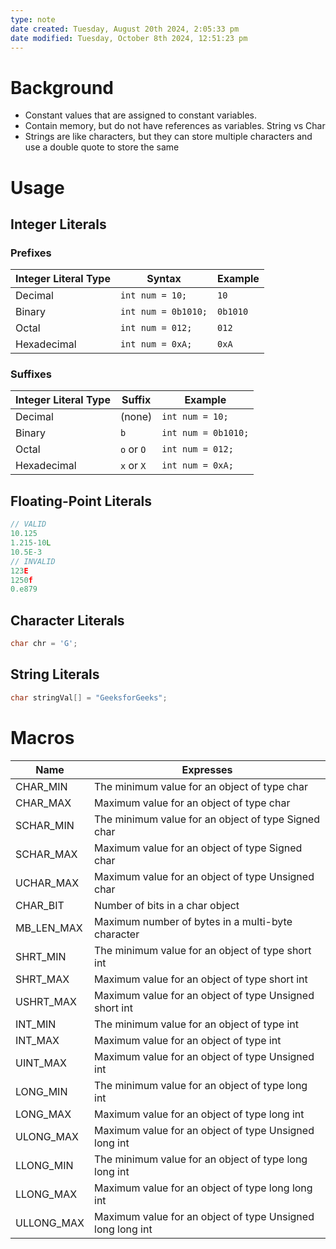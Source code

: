 ```yaml
---
type: note
date created: Tuesday, August 20th 2024, 2:05:33 pm
date modified: Tuesday, October 8th 2024, 12:51:23 pm
---
```

# Background
- Constant values that are assigned to constant variables. 
- Contain memory, but do not have references as variables.
String vs Char
- Strings are like characters, but they can store multiple characters and use a double quote to store the same

# Usage

## Integer Literals
### Prefixes
| Integer Literal Type | Syntax                   | Example          |
|----------------------|--------------------------|------------------|
| Decimal              | `int num = 10;`          | `10`             |
| Binary               | `int num = 0b1010;`      | `0b1010`         |
| Octal                | `int num = 012;`         | `012`            |
| Hexadecimal          | `int num = 0xA;`         | `0xA`            |

### Suffixes
| Integer Literal Type | Suffix   | Example         |
|----------------------|----------|-----------------|
| Decimal              | (none)   | `int num = 10;` |
| Binary               | `b`      | `int num = 0b1010;` |
| Octal                | `o` or `O` | `int num = 012;` |
| Hexadecimal          | `x` or `X` | `int num = 0xA;` |

## Floating-Point Literals
```cpp
// VALID
10.125  
1.215-10L  
10.5E-3
// INVALID
123E  
1250f  
0.e879
```

## Character Literals
```cpp
char chr = 'G';
```

## String Literals
```cpp
char stringVal[] = "GeeksforGeeks";
```

# Macros
| Name       | Expresses                                                  |
| ---------- | ---------------------------------------------------------- |
| CHAR_MIN   | The minimum value for an object of type char               |
| CHAR_MAX   | Maximum value for an object of type char                   |
| SCHAR_MIN  | The minimum value for an object of type Signed char        |
| SCHAR_MAX  | Maximum value for an object of type Signed char            |
| UCHAR_MAX  | Maximum value for an object of type Unsigned char          |
| CHAR_BIT   | Number of bits in a char object                            |
| MB_LEN_MAX | Maximum number of bytes in a multi-byte character          |
| SHRT_MIN   | The minimum value for an object of type short int          |
| SHRT_MAX   | Maximum value for an object of type short int              |
| USHRT_MAX  | Maximum value for an object of type Unsigned short int     |
| INT_MIN    | The minimum value for an object of type int                |
| INT_MAX    | Maximum value for an object of type int                    |
| UINT_MAX   | Maximum value for an object of type Unsigned int           |
| LONG_MIN   | The minimum value for an object of type long int           |
| LONG_MAX   | Maximum value for an object of type long int               |
| ULONG_MAX  | Maximum value for an object of type Unsigned long int      |
| LLONG_MIN  | The minimum value for an object of type long long int      |
| LLONG_MAX  | Maximum value for an object of type long long int          |
| ULLONG_MAX | Maximum value for an object of type Unsigned long long int |
